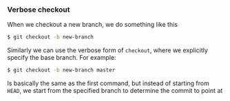 ### Verbose checkout

When we checkout a new branch, we do something like this

```bash
$ git checkout -b new-branch
```

Similarly we can use the verbose form of `checkout`, where we explicitly specify the base branch. For example:

```bash
$ git checkout -b new-branch master
```

Is basically the same as the first command, but instead of starting from `HEAD`, we start from the specified branch to determine the commit to point at